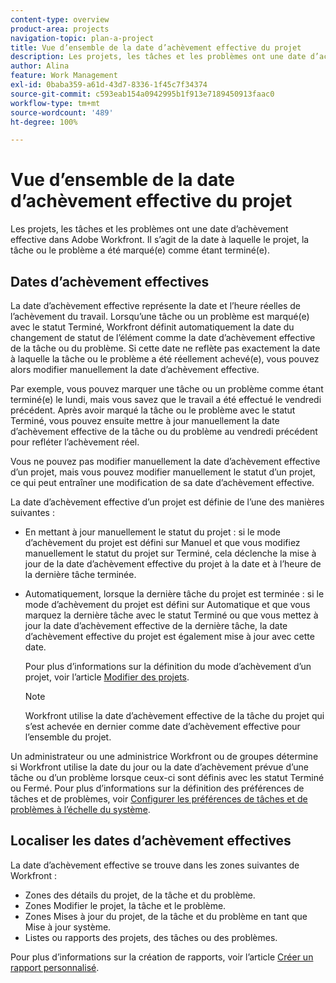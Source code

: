 ```yaml
---
content-type: overview
product-area: projects
navigation-topic: plan-a-project
title: Vue d’ensemble de la date d’achèvement effective du projet
description: Les projets, les tâches et les problèmes ont une date d’achèvement effective dans Adobe Workfront. Il s’agit de la date à laquelle le projet, la tâche ou le problème a été marqué(e) comme étant terminé(e).
author: Alina
feature: Work Management
exl-id: 0baba359-a61d-43d7-8336-1f45c7f34374
source-git-commit: c593eab154a0942995b1f913e7189450913faac0
workflow-type: tm+mt
source-wordcount: '489'
ht-degree: 100%

---
```


# Vue d’ensemble de la date d’achèvement effective du projet

Les projets, les tâches et les problèmes ont une date d’achèvement effective dans Adobe Workfront. Il s’agit de la date à laquelle le projet, la tâche ou le problème a été marqué(e) comme étant terminé(e).

## Dates d’achèvement effectives

La date d’achèvement effective représente la date et l’heure réelles de l’achèvement du travail. Lorsqu’une tâche ou un problème est marqué(e) avec le statut Terminé, Workfront définit automatiquement la date du changement de statut de l’élément comme la date d’achèvement effective de la tâche ou du problème. Si cette date ne reflète pas exactement la date à laquelle la tâche ou le problème a été réellement achevé(e), vous pouvez alors modifier manuellement la date d’achèvement effective.

Par exemple, vous pouvez marquer une tâche ou un problème comme étant terminé(e) le lundi, mais vous savez que le travail a été effectué le vendredi précédent. Après avoir marqué la tâche ou le problème avec le statut Terminé, vous pouvez ensuite mettre à jour manuellement la date d’achèvement effective de la tâche ou du problème au vendredi précédent pour refléter l’achèvement réel.

Vous ne pouvez pas modifier manuellement la date d’achèvement effective d’un projet, mais vous pouvez modifier manuellement le statut d’un projet, ce qui peut entraîner une modification de sa date d’achèvement effective.

La date d’achèvement effective d’un projet est définie de l’une des manières suivantes :

* En mettant à jour manuellement le statut du projet : si le mode d’achèvement du projet est défini sur Manuel et que vous modifiez manuellement le statut du projet sur Terminé, cela déclenche la mise à jour de la date d’achèvement effective du projet à la date et à l’heure de la dernière tâche terminée.
* Automatiquement, lorsque la dernière tâche du projet est terminée : si le mode d’achèvement du projet est défini sur Automatique et que vous marquez la dernière tâche avec le statut Terminé ou que vous mettez à jour la date d’achèvement effective de la dernière tâche, la date d’achèvement effective du projet est également mise à jour avec cette date.

  Pour plus d’informations sur la définition du mode d’achèvement d’un projet, voir l’article [Modifier des projets](../../../manage-work/projects/manage-projects/edit-projects.md).

  >[!NOTE]
  >
  >Workfront utilise la date d’achèvement effective de la tâche du projet qui s’est achevée en dernier comme date d’achèvement effective pour l’ensemble du projet.

Un administrateur ou une administrice Workfront ou de groupes détermine si Workfront utilise la date du jour ou la date d’achèvement prévue d’une tâche ou d’un problème lorsque ceux-ci sont définis avec les statut Terminé ou Fermé. Pour plus d’informations sur la définition des préférences de tâches et de problèmes, voir [Configurer les préférences de tâches et de problèmes à l’échelle du système](../../../administration-and-setup/set-up-workfront/configure-system-defaults/set-task-issue-preferences.md).

<!--this statement is confusing, not sure what it is referring to, so I am drafting this for now: The value for the Actual Completion Date is always what is considered the current date and time.-->



## Localiser les dates d’achèvement effectives

La date d’achèvement effective se trouve dans les zones suivantes de Workfront :

* Zones des détails du projet, de la tâche et du problème.
* Zones Modifier le projet, la tâche et le problème.
* Zones Mises à jour du projet, de la tâche et du problème en tant que Mise à jour système.
* Listes ou rapports des projets, des tâches ou des problèmes.

Pour plus d’informations sur la création de rapports, voir l’article [Créer un rapport personnalisé](../../../reports-and-dashboards/reports/creating-and-managing-reports/create-custom-report.md).

